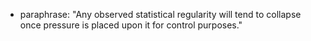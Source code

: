 
- paraphrase: "Any observed statistical regularity will tend to collapse once pressure is placed upon it for control purposes."